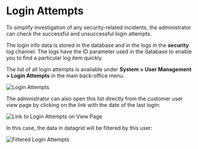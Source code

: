 <a id="user-guide-user-management-login-attempts"></a>

# Login Attempts

To simplify investigation of any security-related incidents, the administrator can check the successful and unsuccessful
login attempts.

The login info data is stored in the database and in the logs in the **security** log channel. The logs have the ID parameter used in the database to enable you to find a particular log item quickly.

The list of all login attempts is available under **System > User Management > Login Attempts** in the main back-office menu.

![Login Attempts](user/img/system/user_management/login_attempts/login_attempts.png)

The administrator can also open this list directly from the customer user view page by clicking on the link with the date of the  last login:

![Link to Login Attempts on View Page](user/img/system/user_management/login_attempts/user_view_page.png)

In this case, the data in datagrid will be filtered by this user:

![Filtered Login Attempts](user/img/system/user_management/login_attempts/filtered_login_attempts.png)
<!-- fa-bars = fa-navicon -->
<!-- Ic Tiles is used as Set As Default in saved views, and as tiles in display layout options -->
<!-- IcPencil refers to Rename in Commerce and Inline Editing in CRM -->
<!-- Check mark in the square. -->
<!-- SortDesc is also used as drop-down arrow -->
